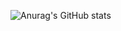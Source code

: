 ![Anurag's GitHub stats](https://github-readme-stats.vercel.app/api?username=GaBriellaCaRdosoInacio&theme=midnight-purple_icons=true)
